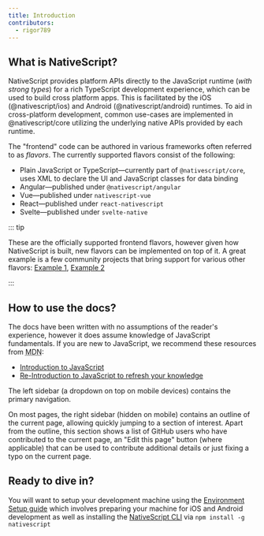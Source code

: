 ```yaml
---
title: Introduction
contributors:
  - rigor789
---
```


## What is NativeScript?

NativeScript provides platform APIs directly to the JavaScript runtime (_with strong types_) for a rich TypeScript development experience, which can be used to build cross platform apps. This is facilitated by the iOS (@nativescript/ios) and Android (@nativescript/android) runtimes. To aid in cross-platform development, common use-cases are implemented in @nativescript/core utilizing the underlying native APIs provided by each runtime.

The "frontend" code can be authored in various frameworks often referred to as _flavors_. The currently supported flavors consist of the following:

- Plain JavaScript or TypeScript&mdash;currently part of `@nativescript/core`, uses XML to declare the UI and JavaScript classes for data binding
- Angular&mdash;published under `@nativescript/angular`
- Vue&mdash;published under `nativescript-vue`
- React&mdash;published under `react-nativescript`
- Svelte&mdash;published under `svelte-native`

::: tip

These are the officially supported frontend flavors, however given how NativeScript is built, new flavors can be implemented on top of it. A great example is a few community projects that bring support for various other flavors: [Example 1](#), [Example 2](#)

:::

## How to use the docs?

The docs have been written with no assumptions of the reader's experience, however it does assume knowledge of JavaScript fundamentals. If you are new to JavaScript, we recommend these resources from <abbr title="Mozilla Developer Network">MDN</abbr>:

- [Introduction to JavaScript](https://developer.mozilla.org/en-US/docs/Web/JavaScript)
- [Re-Introduction to JavaScript to refresh your knowledge](https://developer.mozilla.org/en-US/docs/Web/JavaScript/A_re-introduction_to_JavaScript)

The left sidebar (a dropdown on top on mobile devices) contains the primary navigation.

On most pages, the right sidebar (hidden on mobile) contains an outline of the current page, allowing quickly jumping to a section of interest. Apart from the outline, this section shows a list of GitHub users who have contributed to the current page, an "Edit this page" button (where applicable) that can be used to contribute additional details or just fixing a typo on the current page.

## Ready to dive in?

You will want to setup your development machine using the [Environment Setup guide](/setup/) which involves preparing your machine for iOS and Android development as well as installing the [NativeScript CLI](https://www.npmjs.com/package/nativescript) via `npm install -g nativescript`

<!-- TODO: provide alternative path via StackBlitz and tutorials -->
